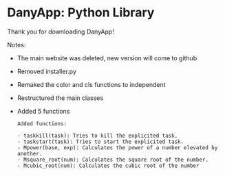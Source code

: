 # DanyApp: Python Library

Thank you for downloading DanyApp!



Notes:

-   The main website was deleted, new version will come to github
-   Removed installer.py
-   Remaked the color and cls functions to independent
-   Restructured the main classes
-   Added 5 functions


        Added functions:

        - taskkill(task): Tries to kill the explicited task.
        - taskstart(task): Tries to start the explicited task.
        - Mpower(base, exp): Calculates the power of a number elevated by another.
        - Msquare_root(num): Calculates the square root of the number.
        - Mcubic_root(num): Calculates the cubic root of the number
    